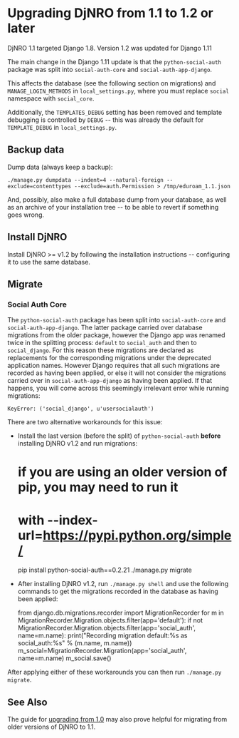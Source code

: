 # Upgrading DjNRO from 1.1 to 1.2 or later

DjNRO 1.1 targeted Django 1.8. Version 1.2 was updated for Django 1.11

The main change in the Django 1.11 update is that the `python-social-auth` package was split into `social-auth-core` and `social-auth-app-django`.

This affects the database (see the following section on migrations) and `MANAGE_LOGIN_METHODS` in `local_settings.py`, where you must replace `social` namespace with `social_core`.

Additionally, the `TEMPLATES_DEBUG` setting has been removed and template debugging is controlled by `DEBUG` -- this was already the default for `TEMPLATE_DEBUG` in `local_settings.py`.

## Backup data

Dump data (always keep a backup):

	./manage.py dumpdata --indent=4 --natural-foreign --exclude=contenttypes --exclude=auth.Permission > /tmp/eduroam_1.1.json

And, possibly, also make a full database dump from your database, as well as
an archive of your installation tree -- to be able to revert if something goes
wrong.


## Install DjNRO

Install DjNRO >= v1.2 by following the installation instructions -- configuring it to use the same database.


## Migrate

### Social Auth Core

The `python-social-auth` package has been split into
`social-auth-core` and `social-auth-app-django`. The latter package
carried over database migrations from the older package, however the
Django app was renamed twice in the splitting process: `default` to
`social_auth` and then to `social_django`. For this reason these migrations
are declared as replacements for the corresponding migrations under
the deprecated application names. However Django requires that all
such migrations are recorded as having been applied, or else it will not
consider the migrations carried over in `social-auth-app-django` as
having been applied. If that happens, you will come across this
seemingly irrelevant error while running migrations:

    KeyError: ('social_django', u'usersocialauth')

There are two alternative workarounds for this issue:

* Install the last version (before the split) of `python-social-auth`
**before** installing DjNRO v1.2 and run migrations:

    # if you are using an older version of pip, you may need to run it
    # with --index-url=https://pypi.python.org/simple/
    pip install python-social-auth==0.2.21
    ./manage.py migrate

* After installing DjNRO v1.2, run `./manage.py shell` and use the
following commands to get the migrations recorded in the database as
having been applied:

    from django.db.migrations.recorder import MigrationRecorder
    for m in MigrationRecorder.Migration.objects.filter(app='default'):
        if not MigrationRecorder.Migration.objects.filter(app='social_auth', name=m.name):
            print("Recording migration default:%s as social_auth:%s" % (m.name, m.name))
            m_social=MigrationRecorder.Migration(app='social_auth', name=m.name)
            m_social.save()

After applying either of these workarounds you can then run `./manage.py migrate`.

## See Also

The guide for [upgrading from 1.0](upgrading-from-1.0.md) may also prove helpful for migrating from older versions of DjNRO to 1.1.
